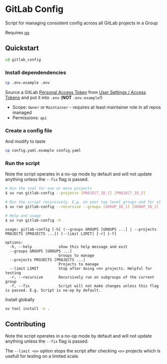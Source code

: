 # GitLab Config

Script for managing consistent config across all GitLab projects in a Group

Requires [uv](https://docs.astral.sh/uv/getting-started/installation/)

## Quickstart

```bash
cd gitlab_config
```


### Install dependendencies

```bash
cp .env.example .env
```

Source a GitLab [Personal Access Token](https://docs.gitlab.com/user/profile/personal_access_tokens/) from [User Settings / Access Tokens](https://gitlab.com/-/user_settings/personal_access_tokens/) and put it into `.env` (**NOT** `.env.example`!)

 * Scope: `Owner` or `Maintainer` - requires at least maintainer role in all repos managed
 * Permissions: `api`

### Create a config file
And modify to taste

```bash
cp config.yaml.example config.yaml
```

### Run the script

Note the script operates in a no-op mode by default and will not update anything unless the `--fix` flag is passed.

```bash
# Run the tool for one or more projects
$ uv run gitlab-config --projects [PROJECT_ID_1] [PROJECT_ID_2]

# Run the script recursively. E.g. on your top level groups and for all subgroups
$ uv run gitlab-config --recursive --groups [GROUP_ID_1] [GROUP_ID_2]

# Help and usage
$ uv run gitlab-config -h
```

```
usage: gitlab-config [-h] (--groups GROUPS [GROUPS ...] | --projects PROJECTS [PROJECTS ...]) [--limit LIMIT] [-r] [-f]

options:
  -h, --help            show this help message and exit
  --groups GROUPS [GROUPS ...]
                        Groups to manage
  --projects PROJECTS [PROJECTS ...]
                        Projects to manage
  --limit LIMIT         Stop after doing <n> projects. Helpful for testing
  -r, --recursive       Recursively run on subgroups of the current group
  -f, --fix             Script will not make changes unless this flag is passed. E.g. Script is no-op by default.
```

Install globally
```bash
uv tool install -e .
```

## Contributing

Note the script operates in a no-op mode by default and will not update anything unless the `--fix` flag is passed.

The `--limit <n>` option stops the script after checking `<n>` projects which is usefull for testing on a limited scale.

<!-- ## Testing

To run all tests:
```bash
uv run pytest
```

To run tests with verbose output:
```bash
uv run pytest -v
```

To run tests with coverage:
```bash
uv run pytest --cov=gitlab_config
```

To run a specific test file:
```bash
uv run pytest tests/test_config.py
```

### Test Structure

Tests are organized in the `tests/` directory with the following structure: -->
